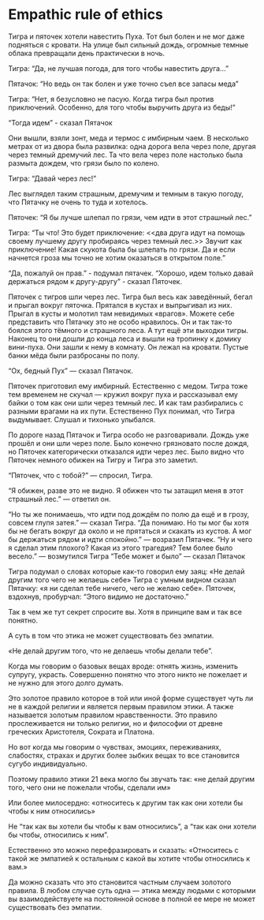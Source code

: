 # Empathic rule of ethics

Тигра и пяточек хотели навестить Пуха. Тот был болен и не мог даже подняться с кровати.
На улице был сильный дождь, огромные темные облака превращали день практически в ночь.

Тигра: “Да, не лучшая погода, для того чтобы навестить друга…”

Пятачок: “Но ведь он так болен и уже точно съел все запасы меда”

Тигра: “Нет, я безусловно не пасую. Когда тигра был против приключений. Особенно, для того чтобы выручить друга из беды!”

“Тогда идем” - сказал Пятачок

Они вышли, взяли зонт, меда и термос с имбирным чаем.
В несколько метрах от из двора была развилка: одна дорога вела через поле, другая через темный дремучий лес.
Та что вела через поле настолько была размыта дождем, что грязи было по колено.

Тигра: “Давай через лес!”

Лес выглядел таким страшным, дремучим и темным в такую погоду, что Пятачку не очень то туда и хотелось.

Пяточек: “Я бы лучше шлепал по грязи, чем идти в этот страшный лес.”

Тигра: “Ты что! Это будет приключение: <<два друга идут на помощь своему лучшему другу пробираясь через темный лес.>> Звучит как приключение! Какая скукота была бы шлепать по грязи. Да и если начнется гроза мы точно не хотим оказаться в открытом поле.”

“Да, пожалуй он прав.” - подумал пятачек.
“Хорошо, идем только давай держаться рядом к другу-другу” - сказал Пяточек.

Пяточек с тигров шли через лес. Тигра был весь как заведённый, бегал и прыгал вокруг пяточка. Прятался в кустах и выпрыгивал из них. Прыгал в кусты и молотил там невидимых «врагов».
Можете себе представить что Пятачку это не особо нравилось. Он и так так-то боялся этого тёмного и страшного леса. А тут ещё эти выходки тигры. Наконец то они дошли до конца леса и вышли на тропинку к домику вини-пуха. Они зашли к нему в комнату. Он лежал на кровати. Пустые банки мёда были разбросаны по полу.

“Ох, бедный Пух” — сказал Пятачок.

Пяточек приготовил ему имбирный. Естественно с медом. Тигра тоже тем временем не скучал — кружил вокруг пуха и рассказывал ему байки о том как они шли через темный лес. И как там разбирались с разными врагами на их пути. Естественно Пух понимал, что Тигра выдумывает. Слушал и тихонько улыбался.

По дороге назад Пятачок и Тигра особо не разговаривали. Дождь уже прошёл и они шли через поле. Было конечно грязновато после дождя, но Пяточек категорически отказался идти через лес. Было видно что Пяточек немного обижен на Тигру и Тигра это заметил.

“Пяточек, что с тобой?” — спросил, Тигра.

“Я обижен, разве это не видно. Я обижен что ты затащил меня в этот страшный лес.” — ответил он.

“Но ты же понимаешь, что идти под дождём по полю да ещё и в грозу, совсем глупя затея.” — сказал Тигра.
“Да понимаю. Но ты мог бы хотя бы не бегать вокруг да около и не прятаться и скакать из кустов. А мог бы держаться рядом и идти спокойно.” — возразил Пятачек.
“Ну и чего я сделал этим плохого? Какая из этого трагедия? Тем более было весело.” — возмутился Тигра
“Тебе может и было” — сказал Пятачок

Тигра подумал о словах которые как-то говорил ему заяц: «Не делай другим того чего не желаешь себе»
Тигра с умным видном сказал Пятачку: «я ни сделал тебе ничего, чего не желаю себе».
Пяточек, вздохнув, пробурчал: “Этого видимо не достаточно.”

Так в чем же тут секрет спросите вы. Хотя в принципе вам и так все понятно.

А суть в том что этика не может существовать без эмпатии.

«Не делай другим того, что не делаешь чтобы делали тебе”.

Когда мы говорим о базовых вещах вроде: отнять жизнь, изменить супругу, украсть. Совершенно понятно что этого никто не пожелает и не нужно для этого долго думать.

Это золотое правило которое в той или иной форме существует чуть ли не в каждой религии и является первым правилом этики. А также называется золотым правилом нравственности. Это правило прослеживается ни только религии, но и философии от древне греческих Аристотеля, Сократа и Платона.

Но вот когда мы говорим о чувствах, эмоциях, переживаниях, слабостях, страхах и других более зыбких вещах то все становится сугубо индивидуально.

Поэтому правило этики 21 века могло бы звучать так: «не делай другим того, чего они не пожелали чтобы, сделали им»


Или более милосердно:
«относитесь к другим так как они хотели бы чтобы к ним относились»

Не “так как вы хотели бы чтобы к вам относились”, а “так как они хотели бы чтобы, относились к ним”.

Естественно это можно перефразировать и сказать:
«Относитесь с такой же эмпатией к остальным с какой вы хотите чтобы относились к вам.»

Да можно сказать что это становится частным случаем золотого правила. В любом случае суть одна — этика между людьми с которыми вы взаимодействуете на постоянной основе в полной ее мере не может существовать без эмпатии.

